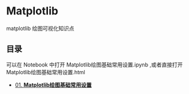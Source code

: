 # Matplotlib
matplotlib 绘图可视化知识点
## 目录
可以在 Notebook 中打开 Matplotlib绘图基础常用设置.ipynb ,或者直接打开 Matplotlib绘图基础常用设置.html

 - [01. **Matplotlib绘图基础常用设置**](Matplotlib绘图基础常用设置)
